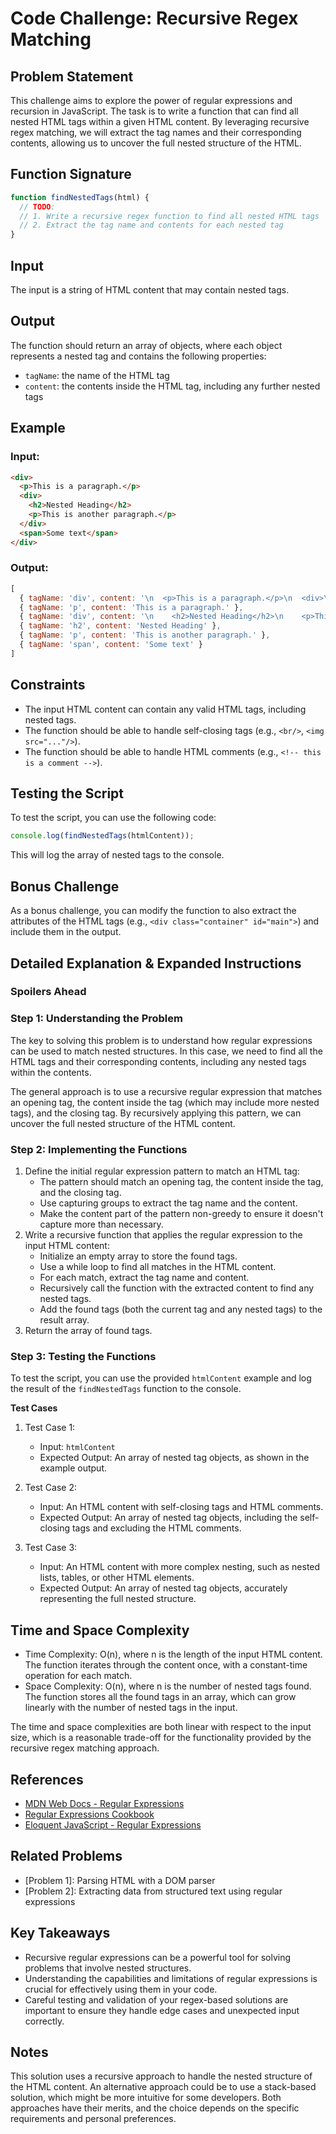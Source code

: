 # Code Challenge: Recursive Regex Matching

## Problem Statement

This challenge aims to explore the power of regular expressions and recursion in JavaScript. The task is to write a function that can find all nested HTML tags within a given HTML content. By leveraging recursive regex matching, we will extract the tag names and their corresponding contents, allowing us to uncover the full nested structure of the HTML.

## Function Signature

```javascript
function findNestedTags(html) {
  // TODO:
  // 1. Write a recursive regex function to find all nested HTML tags
  // 2. Extract the tag name and contents for each nested tag
}
```

## Input

The input is a string of HTML content that may contain nested tags.

## Output

The function should return an array of objects, where each object represents a nested tag and contains the following properties:
- `tagName`: the name of the HTML tag
- `content`: the contents inside the HTML tag, including any further nested tags

## Example

### Input:

```html
<div>
  <p>This is a paragraph.</p>
  <div>
    <h2>Nested Heading</h2>
    <p>This is another paragraph.</p>
  </div>
  <span>Some text</span>
</div>
```

### Output:

```javascript
[
  { tagName: 'div', content: '\n  <p>This is a paragraph.</p>\n  <div>\n    <h2>Nested Heading</h2>\n    <p>This is another paragraph.</p>\n  </div>\n  <span>Some text</span>\n' },
  { tagName: 'p', content: 'This is a paragraph.' },
  { tagName: 'div', content: '\n    <h2>Nested Heading</h2>\n    <p>This is another paragraph.</p>\n  ' },
  { tagName: 'h2', content: 'Nested Heading' },
  { tagName: 'p', content: 'This is another paragraph.' },
  { tagName: 'span', content: 'Some text' }
]
```

## Constraints

- The input HTML content can contain any valid HTML tags, including nested tags.
- The function should be able to handle self-closing tags (e.g., `<br/>`, `<img src="..."/>`).
- The function should be able to handle HTML comments (e.g., `<!-- this is a comment -->`).

## Testing the Script

To test the script, you can use the following code:

```javascript
console.log(findNestedTags(htmlContent));
```

This will log the array of nested tags to the console.

## Bonus Challenge

As a bonus challenge, you can modify the function to also extract the attributes of the HTML tags (e.g., `<div class="container" id="main">`) and include them in the output.

## Detailed Explanation & Expanded Instructions

### **Spoilers Ahead**

### Step 1: Understanding the Problem

The key to solving this problem is to understand how regular expressions can be used to match nested structures. In this case, we need to find all the HTML tags and their corresponding contents, including any nested tags within the contents.

The general approach is to use a recursive regular expression that matches an opening tag, the content inside the tag (which may include more nested tags), and the closing tag. By recursively applying this pattern, we can uncover the full nested structure of the HTML content.

### Step 2: Implementing the Functions

1. Define the initial regular expression pattern to match an HTML tag:
   - The pattern should match an opening tag, the content inside the tag, and the closing tag.
   - Use capturing groups to extract the tag name and the content.
   - Make the content part of the pattern non-greedy to ensure it doesn't capture more than necessary.
2. Write a recursive function that applies the regular expression to the input HTML content:
   - Initialize an empty array to store the found tags.
   - Use a while loop to find all matches in the HTML content.
   - For each match, extract the tag name and content.
   - Recursively call the function with the extracted content to find any nested tags.
   - Add the found tags (both the current tag and any nested tags) to the result array.
3. Return the array of found tags.

### Step 3: Testing the Functions

To test the script, you can use the provided `htmlContent` example and log the result of the `findNestedTags` function to the console.

**Test Cases**

1. Test Case 1:
   - Input: `htmlContent`
   - Expected Output: An array of nested tag objects, as shown in the example output.

2. Test Case 2:
   - Input: An HTML content with self-closing tags and HTML comments.
   - Expected Output: An array of nested tag objects, including the self-closing tags and excluding the HTML comments.

3. Test Case 3:
   - Input: An HTML content with more complex nesting, such as nested lists, tables, or other HTML elements.
   - Expected Output: An array of nested tag objects, accurately representing the full nested structure.

## Time and Space Complexity

- Time Complexity: O(n), where n is the length of the input HTML content. The function iterates through the content once, with a constant-time operation for each match.
- Space Complexity: O(n), where n is the number of nested tags found. The function stores all the found tags in an array, which can grow linearly with the number of nested tags in the input.

The time and space complexities are both linear with respect to the input size, which is a reasonable trade-off for the functionality provided by the recursive regex matching approach.

## References

- [MDN Web Docs - Regular Expressions](https://developer.mozilla.org/en-US/docs/Web/JavaScript/Guide/Regular_Expressions)
- [Regular Expressions Cookbook](https://www.oreilly.com/library/view/regular-expressions-cookbook/9781449327453/)
- [Eloquent JavaScript - Regular Expressions](https://eloquentjavascript.net/09_regexp.html)

## Related Problems

- [Problem 1]: Parsing HTML with a DOM parser
- [Problem 2]: Extracting data from structured text using regular expressions

## Key Takeaways

- Recursive regular expressions can be a powerful tool for solving problems that involve nested structures.
- Understanding the capabilities and limitations of regular expressions is crucial for effectively using them in your code.
- Careful testing and validation of your regex-based solutions are important to ensure they handle edge cases and unexpected input correctly.

## Notes

This solution uses a recursive approach to handle the nested structure of the HTML content. An alternative approach could be to use a stack-based solution, which might be more intuitive for some developers. Both approaches have their merits, and the choice depends on the specific requirements and personal preferences.

